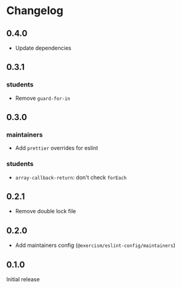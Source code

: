# Changelog

## 0.4.0

- Update dependencies

## 0.3.1

### students

- Remove `guard-for-in`

## 0.3.0

### maintainers

- Add `prettier` overrides for eslint

### students

- `array-callback-return`: don't check `forEach`

## 0.2.1

- Remove double lock file

## 0.2.0

- Add maintainers config (`@exercism/eslint-config/maintainers`)

## 0.1.0

Initial release